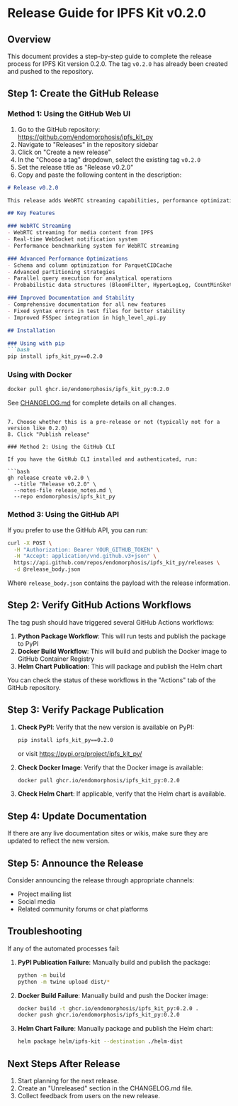 # Release Guide for IPFS Kit v0.2.0

## Overview

This document provides a step-by-step guide to complete the release process for IPFS Kit version 0.2.0. The tag `v0.2.0` has already been created and pushed to the repository.

## Step 1: Create the GitHub Release

### Method 1: Using the GitHub Web UI

1. Go to the GitHub repository: https://github.com/endomorphosis/ipfs_kit_py
2. Navigate to "Releases" in the repository sidebar
3. Click on "Create a new release"
4. In the "Choose a tag" dropdown, select the existing tag `v0.2.0`
5. Set the release title as "Release v0.2.0"
6. Copy and paste the following content in the description:

```markdown
# Release v0.2.0

This release adds WebRTC streaming capabilities, performance optimizations, and several advanced features for improved data handling.

## Key Features

### WebRTC Streaming
- WebRTC streaming for media content from IPFS
- Real-time WebSocket notification system
- Performance benchmarking system for WebRTC streaming

### Advanced Performance Optimizations
- Schema and column optimization for ParquetCIDCache
- Advanced partitioning strategies
- Parallel query execution for analytical operations
- Probabilistic data structures (BloomFilter, HyperLogLog, CountMinSketch, etc.)

### Improved Documentation and Stability
- Comprehensive documentation for all new features
- Fixed syntax errors in test files for better stability
- Improved FSSpec integration in high_level_api.py

## Installation

### Using with pip
```bash
pip install ipfs_kit_py==0.2.0
```

### Using with Docker
```bash
docker pull ghcr.io/endomorphosis/ipfs_kit_py:0.2.0
```

See [CHANGELOG.md](https://github.com/endomorphosis/ipfs_kit_py/blob/main/CHANGELOG.md) for complete details on all changes.
```

7. Choose whether this is a pre-release or not (typically not for a version like 0.2.0)
8. Click "Publish release"

### Method 2: Using the GitHub CLI

If you have the GitHub CLI installed and authenticated, run:

```bash
gh release create v0.2.0 \
  --title "Release v0.2.0" \
  --notes-file release_notes.md \
  --repo endomorphosis/ipfs_kit_py
```

### Method 3: Using the GitHub API

If you prefer to use the GitHub API, you can run:

```bash
curl -X POST \
  -H "Authorization: Bearer YOUR_GITHUB_TOKEN" \
  -H "Accept: application/vnd.github.v3+json" \
  https://api.github.com/repos/endomorphosis/ipfs_kit_py/releases \
  -d @release_body.json
```

Where `release_body.json` contains the payload with the release information.

## Step 2: Verify GitHub Actions Workflows

The tag push should have triggered several GitHub Actions workflows:

1. **Python Package Workflow**: This will run tests and publish the package to PyPI
2. **Docker Build Workflow**: This will build and publish the Docker image to GitHub Container Registry
3. **Helm Chart Publication**: This will package and publish the Helm chart

You can check the status of these workflows in the "Actions" tab of the GitHub repository.

## Step 3: Verify Package Publication

1. **Check PyPI**: Verify that the new version is available on PyPI:
   ```bash
   pip install ipfs_kit_py==0.2.0
   ```
   or visit https://pypi.org/project/ipfs_kit_py/

2. **Check Docker Image**: Verify that the Docker image is available:
   ```bash
   docker pull ghcr.io/endomorphosis/ipfs_kit_py:0.2.0
   ```

3. **Check Helm Chart**: If applicable, verify that the Helm chart is available.

## Step 4: Update Documentation

If there are any live documentation sites or wikis, make sure they are updated to reflect the new version.

## Step 5: Announce the Release

Consider announcing the release through appropriate channels:
- Project mailing list
- Social media
- Related community forums or chat platforms

## Troubleshooting

If any of the automated processes fail:

1. **PyPI Publication Failure**: Manually build and publish the package:
   ```bash
   python -m build
   python -m twine upload dist/*
   ```

2. **Docker Build Failure**: Manually build and push the Docker image:
   ```bash
   docker build -t ghcr.io/endomorphosis/ipfs_kit_py:0.2.0 .
   docker push ghcr.io/endomorphosis/ipfs_kit_py:0.2.0
   ```

3. **Helm Chart Failure**: Manually package and publish the Helm chart:
   ```bash
   helm package helm/ipfs-kit --destination ./helm-dist
   ```

## Next Steps After Release

1. Start planning for the next release.
2. Create an "Unreleased" section in the CHANGELOG.md file.
3. Collect feedback from users on the new release.
